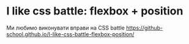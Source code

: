 # I like css battle: flexbox + position
 Ми любимо виконувати вправи на CSS battle
https://github-school.github.io/I-like-css-battle-flexbox-position/
